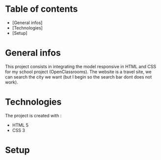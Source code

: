 #   Table of contents
* [General infos]
* [Technologies]
* [Setup]

# General infos
This project consists in integrating the model responsive in HTML and CSS for my school project (OpenClassrooms). The website is a travel site, we can search the city we want (but I begin so the search bar dont does not work).

# Technologies
The project is created with :
- HTML 5
- CSS 3

# Setup
